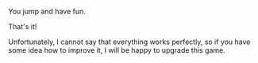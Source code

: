 
You jump and have fun.

That's it!


Unfortunately, I cannot say that everything works perfectly, 
so if you have some idea how to improve it,
I will be happy to upgrade this game.
